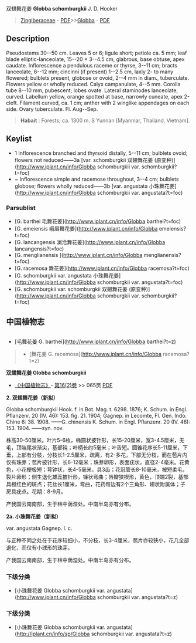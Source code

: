 双翅舞花姜 **Globba schomburgkii** J. D. Hooker

> [Zingiberaceae](http://www.iplant.cn/info/Zingiberaceae?t=foc) - [PDF](http://www.iplant.cn/foc/pdf/Zingiberaceae.pdf)>>[Globba](http://www.iplant.cn/info/Globba?t=foc) - [PDF](http://www.iplant.cn/foc/pdf/Globba.pdf)

## Description

Pseudostems 30--50 cm. Leaves 5 or 6; ligule short; petiole ca. 5 mm; leaf blade elliptic-lanceolate, 15--20 × 3--4.5 cm, glabrous, base obtuse, apex caudate. Inflorescence a pendulous raceme or thyrse, 3--11 cm; bracts lanceolate, 6--12 mm; cincinni (if present) 1--2.5 cm, laxly 2- to many flowered; bulblets present, globose or ovoid, 2--4 mm in diam., tuberculate. Flowers yellow or wholly reduced. Calyx campanulate, 4--5 mm. Corolla tube 8--10 mm, pubescent; lobes ovate. Lateral staminodes lanceolate, curved. Labellum yellow, orange spotted at base, narrowly cuneate, apex 2-cleft. Filament curved, ca. 1 cm; anther with 2 winglike appendages on each side. Ovary tuberculate. Fl. Aug--Sep.

> **Habait** : 
> Forests; ca. 1300 m. S Yunnan [Myanmar, Thailand, Vietnam].

## Keylist

* 1 Inflorescence branched and thyrsoid distally, 5--11 cm; bulblets ovoid; flowers not reduced——3a  [var. schomburgkii 双翅舞花姜 (原变种)](http://www.iplant.cn/info/Globba schomburgkii var. schomburgkii?t=foc)
* ~ Inflorescence simple and racemose throughout, 3--4 cm; bulblets globose; flowers wholly reduced——3b  [var. angustata 小珠舞花姜](http://www.iplant.cn/info/Globba schomburgkii var. angustata?t=foc)

### Parsublist

* [G.  barthei  毛舞花姜](http://www.iplant.cn/info/Globba barthei?t=foc)
* [G.  emeiensis  峨眉舞花姜](http://www.iplant.cn/info/Globba emeiensis?t=foc)
* [G.  lancangensis  澜沧舞花姜](http://www.iplant.cn/info/Globba lancangensis?t=foc)
* [G.  menglianensis  ](http://www.iplant.cn/info/Globba menglianensis?t=foc)
* [G.  racemosa  舞花姜](http://www.iplant.cn/info/Globba racemosa?t=foc)
* [G.  schomburgkii var. angustata  小珠舞花姜](http://www.iplant.cn/info/Globba schomburgkii var. angustata?t=foc)
* [G.  schomburgkii var. schomburgkii  双翅舞花姜 (原变种)](http://www.iplant.cn/info/Globba schomburgkii var. schomburgkii?t=foc)

## 中国植物志

## 
* [毛舞花姜  G.  barthei](http://www.iplant.cn/info/Globba barthei?t=z)
> * [舞花姜  G.  racemosa](http://www.iplant.cn/info/Globba racemosa?t=z)

**双翅舞花姜 Globba schomburgkii**

* [《中国植物志》](http://www.iplant.cn/frps)- [第16(2)卷](http://www.iplant.cn/frps/vol/16(2)) >> 065页 [PDF](http://www.iplant.cn/frps/pdf/16(2)/065a.pdf)

**2. 双翅舞花姜（新拟）**

Globba schomburgkii Hook. f. in Bot. Mag. t. 6298. 1876; K. Schum. in Engl. Pflanzenr. 20 (IV. 46): 153. fig. 21. 1904; Gagnep. in Lecomte, Fl. Gen. Indo. Chine 6: 38. 1908. ——G. chinensis K. Schum. in Engl. Pflanzenr. 20 (IV. 46): 153. 1904. ——syn. nov.

株高30-50厘米。叶片5-6枚，椭圆状披针形，长15-20厘米，宽3-4.5厘米，无毛，顶端尾状渐尖，基部钝；叶柄长约5毫米；叶舌短。圆锥花序长5-11厘米，下垂，上部有分枝，分枝长1-2.5厘米，疏离，有2-多花，下部无分枝，而在苞片内仅有珠芽；苞片披针形，长6-12毫米；珠芽卵形，表面疣状，直径2-4毫米。花黄色，小花梗极短；萼钟状，长4-5毫米，具3齿；花冠管长8-10毫米，被短柔毛，裂片卵形；侧生退化雄蕊披针形，镰状弯曲；唇瓣狭楔形，黄色，顶端2裂，基部具橙红色的斑点；花丝长1厘米，弯曲，花药每边有2个三角形、翅状附属体；子房具疣点。花期：8-9月。

产我国云南南部，生于林中荫湿处。中南半岛亦有分布。

**2a. 小珠舞花姜（新拟）**

var. angustata Gagnep. l. c.

与正种不同之处在于花序较细小，不分枝，长3-4厘米，苞片亦较狭小，花几全部退化，而仅有小球形的珠芽。

产我国云南南部，生于林中荫湿处。中南半岛亦有分布。

### 下级分类
* [小珠舞花姜  Globba schomburgkii var. angustata](http://www.iplant.cn/info/Globba schomburgkii var. angustata?t=z)

### 下级分类
* [小珠舞花姜  Globba schomburgkii var. angustata](http://iplant.cn/info/sp/Globba schomburgkii var. angustata?t=z)
